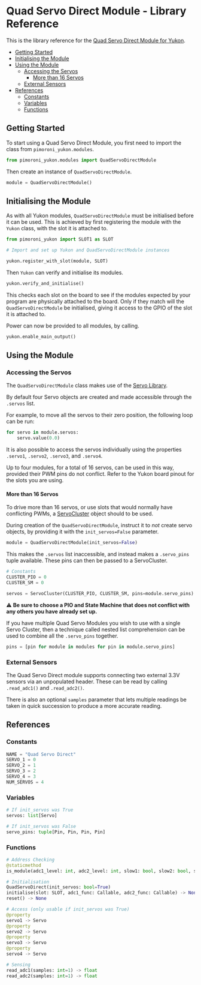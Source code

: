 # Quad Servo Direct Module - Library Reference <!-- omit in toc -->

This is the library reference for the [Quad Servo Direct Module for Yukon](https://pimoroni.com/yukon).

- [Getting Started](#getting-started)
- [Initialising the Module](#initialising-the-module)
- [Using the Module](#using-the-module)
  - [Accessing the Servos](#accessing-the-servos)
    - [More than 16 Servos](#more-than-16-servos)
  - [External Sensors](#external-sensors)
- [References](#references)
  - [Constants](#constants)
  - [Variables](#variables)
  - [Functions](#functions)


## Getting Started

To start using a Quad Servo Direct Module, you first need to import the class from `pimoroni_yukon.modules`.

```python
from pimoroni_yukon.modules import QuadServoDirectModule
```

Then create an instance of `QuadServoDirectModule`.

```python
module = QuadServoDirectModule()
```


## Initialising the Module

As with all Yukon modules, `QuadServoDirectModule` must be initialised before it can be used. This is achieved by first registering the module with the `Yukon` class, with the slot it is attached to.

```python
from pimoroni_yukon import SLOT1 as SLOT

# Import and set up Yukon and QuadServoDirectModule instances

yukon.register_with_slot(module, SLOT)
```

Then `Yukon` can verify and initialise its modules.

```python
yukon.verify_and_initialise()
```

This checks each slot on the board to see if the modules expected by your program are physically attached to the board. Only if they match will the `QuadServoDirectModule` be initialised, giving it access to the GPIO of the slot it is attached to.

Power can now be provided to all modules, by calling.

```python
yukon.enable_main_output()
```

## Using the Module

### Accessing the Servos

The `QuadServoDirectModule` class makes use of the [Servo Library](https://github.com/pimoroni/pimoroni-pico/blob/main/micropython/modules/servo/README.md).

By default four Servo objects are created and made accessible through the `.servos` list.

For example, to move all the servos to their zero position, the following loop can be run:

```python
for servo in module.servos:
    servo.value(0.0)
```

It is also possible to access the servos individually using the properties `.servo1`, `.servo2`, `.servo3`, and `.servo4`.

Up to four modules, for a total of 16 servos, can be used in this way, provided their PWM pins do not conflict. Refer to the Yukon board pinout for the slots you are using.

#### More than 16 Servos

To drive more than 16 servos, or use slots that would normally have conflicting PWMs, a [ServoCluster](https://github.com/pimoroni/pimoroni-pico/blob/main/micropython/modules/servo/README.md#servocluster) object should to be used.

During creation of the `QuadServoDirectModule`, instruct it to *not* create servo objects, by providing it with the `init_servos=False` parameter.

```python
module = QuadServoDirectModule(init_servos=False)
```

This makes the `.servos` list inaccessible, and instead makes a `.servo_pins` tuple available. These pins can then be passed to a ServoCluster.

```python
# Constants
CLUSTER_PIO = 0
CLUSTER_SM = 0

servos = ServoCluster(CLUSTER_PIO, CLUSTER_SM, pins=module.servo_pins)
```

:warning: **Be sure to choose a PIO and State Machine that does not conflict with any others you have already set up.**

If you have multiple Quad Servo Modules you wish to use with a single Servo Cluster, then a technique called nested list comprehension can be used to combine all the `.servo_pins` together.

```python
pins = [pin for module in modules for pin in module.servo_pins]
```


### External Sensors

The Quad Servo Direct module supports connecting two external 3.3V sensors via an unpopulated header. These can be read by calling `.read_adc1()` and `.read_adc2()`.

There is also an optional `samples` parameter that lets multiple readings be taken in quick succession to produce a more accurate reading.


## References

### Constants

```python
NAME = "Quad Servo Direct"
SERVO_1 = 0
SERVO_2 = 1
SERVO_3 = 2
SERVO_4 = 3
NUM_SERVOS = 4
```

### Variables
```python
# If init_servos was True
servos: list[Servo]

# If init_servos was False
servo_pins: tuple[Pin, Pin, Pin, Pin]
```

### Functions

```python
# Address Checking
@staticmethod
is_module(adc1_level: int, adc2_level: int, slow1: bool, slow2: bool, slow3:bool) -> bool

# Initialisation
QuadServoDirect(init_servos: bool=True)
initialise(slot: SLOT, adc1_func: Callable, adc2_func: Callable) -> None
reset() -> None

# Access (only usable if init_servos was True)
@property
servo1 -> Servo
@property
servo2 -> Servo
@property
servo3 -> Servo
@property
servo4 -> Servo

# Sensing
read_adc1(samples: int=1) -> float
read_adc2(samples: int=1) -> float
```
